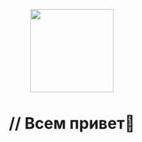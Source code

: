 
<div id="header" align="center">
  <img src="https://media.giphy.com/media/11c7UUfN4eoHF6/giphy.gif" width="150"/>
</div>
<h1>
<p align="center">
// Всем привет👋 
</p>     
  

<!--
**KartmaNRND/KartmaNRND** is a ✨ _special_ ✨ repository because its `README.md` (this file) appears on your GitHub profile.

Here are some ideas to get you started:

- 🔭 I’m currently working on ...
- 🌱 I’m currently learning ...
- 👯 I’m looking to collaborate on ...
- 🤔 I’m looking for help with ...
- 💬 Ask me about ...
- 📫 How to reach me: ...
- 😄 Pronouns: ...
- ⚡ Fun fact: ...
-->
